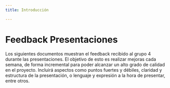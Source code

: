```yaml
---
title: Introducción

---
```


# Feedback Presentaciones

Los siguientes documentos muestran el feedback recibido al grupo 4 durante las presentaciones. El objetivo de esto es realizar mejoras cada semana, de forma incremental para poder alcanzar un alto grado de calidad en el proyecto. Incluirá aspectos como puntos fuertes y débiles, claridad y estructura de la presentación, o lenguaje y expresión a la hora de presentar, entre otros.